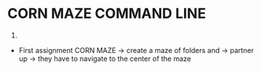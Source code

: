 # CORN MAZE COMMAND LINE
1. 
- First assignment
CORN MAZE
-> create a maze of folders and 
-> partner up -> they have to navigate to the center of the maze
